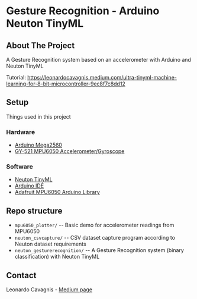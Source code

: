 # Gesture Recognition - Arduino Neuton TinyML

<!-- ABOUT THE PROJECT -->
## About The Project
A Gesture Recognition system based on an accelerometer with Arduino and Neuton TinyML

Tutorial: https://leonardocavagnis.medium.com/ultra-tinyml-machine-learning-for-8-bit-microcontroller-9ec8f7c8dd12

<!-- SETUP -->
## Setup
Things used in this project

### Hardware
* [Arduino Mega2560](https://store.arduino.cc/products/arduino-mega-2560-rev3)
* [GY-521 MPU6050 Accelerometer/Gyroscope](https://www.robotstore.it/Modulo-GY-521-MPU-6050)

### Software
* [Neuton TinyML](https://neuton.ai/)
* [Arduino IDE](https://www.arduino.cc/en/software)
* [Adafruit MPU6050 Arduino Library](https://github.com/adafruit/Adafruit_MPU6050)

<!-- REPO structure -->
## Repo structure
- `mpu6050_plotter/` -- Basic demo for accelerometer readings from MPU6050
- `neuton_csvcapture/` -- CSV dataset capture program according to Neuton dataset requirements
- `neuton_gesturerecognition/` -- A Gesture Recognition system (binary classification) with Neuton TinyML

<!-- CONTACT -->
## Contact
Leonardo Cavagnis - [Medium page](https://leonardocavagnis.medium.com/)
